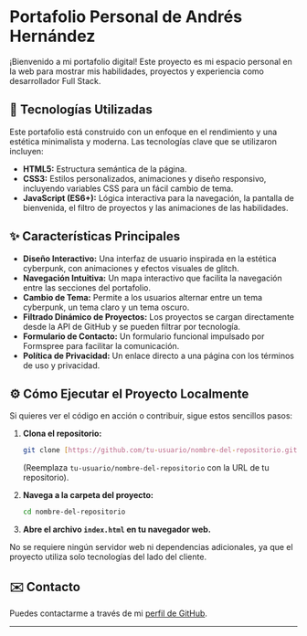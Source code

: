 # Portafolio Personal de Andrés Hernández

¡Bienvenido a mi portafolio digital! Este proyecto es mi espacio personal en la web para mostrar mis habilidades, proyectos y experiencia como desarrollador Full Stack.

## 🚀 Tecnologías Utilizadas

Este portafolio está construido con un enfoque en el rendimiento y una estética minimalista y moderna. Las tecnologías clave que se utilizaron incluyen:

* **HTML5:** Estructura semántica de la página.
* **CSS3:** Estilos personalizados, animaciones y diseño responsivo, incluyendo variables CSS para un fácil cambio de tema.
* **JavaScript (ES6+):** Lógica interactiva para la navegación, la pantalla de bienvenida, el filtro de proyectos y las animaciones de las habilidades.

## ✨ Características Principales

* **Diseño Interactivo:** Una interfaz de usuario inspirada en la estética cyberpunk, con animaciones y efectos visuales de glitch.
* **Navegación Intuitiva:** Un mapa interactivo que facilita la navegación entre las secciones del portafolio.
* **Cambio de Tema:** Permite a los usuarios alternar entre un tema cyberpunk, un tema claro y un tema oscuro.
* **Filtrado Dinámico de Proyectos:** Los proyectos se cargan directamente desde la API de GitHub y se pueden filtrar por tecnología.
* **Formulario de Contacto:** Un formulario funcional impulsado por Formspree para facilitar la comunicación.
* **Política de Privacidad:** Un enlace directo a una página con los términos de uso y privacidad.

## ⚙️ Cómo Ejecutar el Proyecto Localmente

Si quieres ver el código en acción o contribuir, sigue estos sencillos pasos:

1.  **Clona el repositorio:**
    ```bash
    git clone [https://github.com/tu-usuario/nombre-del-repositorio.git](https://github.com/tu-usuario/nombre-del-repositorio.git)
    ```
    (Reemplaza `tu-usuario/nombre-del-repositorio` con la URL de tu repositorio).

2.  **Navega a la carpeta del proyecto:**
    ```bash
    cd nombre-del-repositorio
    ```

3.  **Abre el archivo `index.html` en tu navegador web.**

No se requiere ningún servidor web ni dependencias adicionales, ya que el proyecto utiliza solo tecnologías del lado del cliente.

## ✉️ Contacto

Puedes contactarme a través de mi [perfil de GitHub](https://github.com/hernandez-andres).

---
